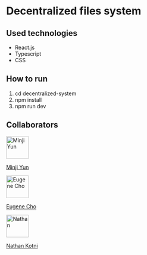 # Decentralized files system

## Used technologies
- React.js
- Typescript
- CSS

## How to run
1. cd decentralized-system
2. npm install
3. npm run dev

## Collaborators
<a href="https://github.com/minjiyun02">
  <img src="https://github.com/minjiyun02.png" alt="Minji Yun" width="60px;"/>
  <p>Minji Yun</p>
</a>
<a href="https://github.com/echo108471">
  <img src="https://github.com/echo108471.png" alt="Eugene Cho" width="60px;"/>
  <p>Eugene Cho</p>
</a>
<a href="https://github.com/nkotni">
  <img src="https://github.com/nkotni.png" alt="Nathan" width="60px;"/>
  <p>Nathan Kotni</p>
</a>